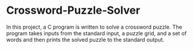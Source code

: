 # Crossword-Puzzle-Solver
In this project, a C program is written to solve a crossword puzzle. The program takes inputs from the standard input, a puzzle grid, and a set of words and then prints the solved puzzle to the standard output.
